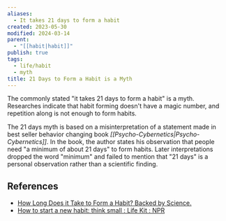 ```yaml
---
aliases:
  - It takes 21 days to form a habit
created: 2023-05-30
modified: 2024-03-14
parent:
  - "[[habit|habit]]"
publish: true
tags:
  - life/habit
  - myth
title: 21 Days to Form a Habit is a Myth
---
```

The commonly stated "it takes 21 days to form a habit" is a myth. Researches indicate that habit forming doesn't have a magic number, and repetition along is not enough to form habits.

The 21 days myth is based on a misinterpretation of a statement made in best seller behavior changing book _[[Psycho-Cybernetics|Psycho-Cybernetics]]_. In the book, the author states his observation that people need "a minimum of about 21 days" to form habits. Later interpretations dropped the word "minimum" and failed to mention that "21 days" is a personal observation rather than a scientific finding.

## References
- [How Long Does it Take to Form a Habit? Backed by Science.](https://jamesclear.com/new-habit)
- [How to start a new habit: think small : Life Kit : NPR](https://www.npr.org/2020/02/25/809256398/tiny-habits-are-the-key-to-behavioral-change)